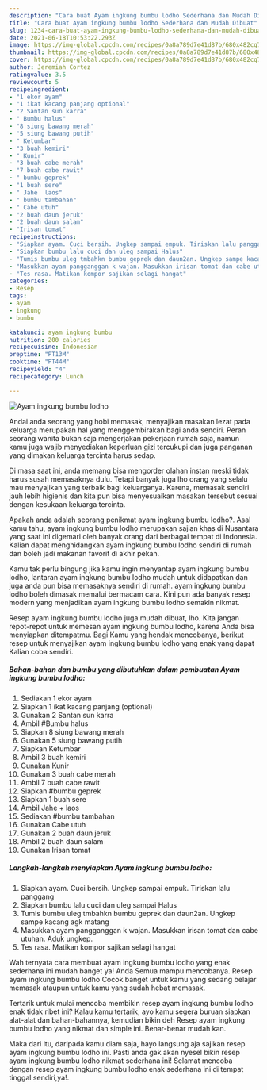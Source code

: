 ```yaml
---
description: "Cara buat Ayam ingkung bumbu lodho Sederhana dan Mudah Dibuat"
title: "Cara buat Ayam ingkung bumbu lodho Sederhana dan Mudah Dibuat"
slug: 1234-cara-buat-ayam-ingkung-bumbu-lodho-sederhana-dan-mudah-dibuat
date: 2021-06-18T10:53:22.293Z
image: https://img-global.cpcdn.com/recipes/0a8a789d7e41d87b/680x482cq70/ayam-ingkung-bumbu-lodho-foto-resep-utama.jpg
thumbnail: https://img-global.cpcdn.com/recipes/0a8a789d7e41d87b/680x482cq70/ayam-ingkung-bumbu-lodho-foto-resep-utama.jpg
cover: https://img-global.cpcdn.com/recipes/0a8a789d7e41d87b/680x482cq70/ayam-ingkung-bumbu-lodho-foto-resep-utama.jpg
author: Jeremiah Cortez
ratingvalue: 3.5
reviewcount: 5
recipeingredient:
- "1 ekor ayam"
- "1 ikat kacang panjang optional"
- "2 Santan sun karra"
- " Bumbu halus"
- "8 siung bawang merah"
- "5 siung bawang putih"
- " Ketumbar"
- "3 buah kemiri"
- " Kunir"
- "3 buah cabe merah"
- "7 buah cabe rawit"
- " bumbu geprek"
- "1 buah sere"
- " Jahe  laos"
- " bumbu tambahan"
- " Cabe utuh"
- "2 buah daun jeruk"
- "2 buah daun salam"
- "Irisan tomat"
recipeinstructions:
- "Siapkan ayam. Cuci bersih. Ungkep sampai empuk. Tiriskan lalu panggang"
- "Siapkan bumbu lalu cuci dan uleg sampai Halus"
- "Tumis bumbu uleg tmbahkn bumbu geprek dan daun2an. Ungkep sampe kacang agk matang"
- "Masukkan ayam pangganggan k wajan. Masukkan irisan tomat dan cabe utuhan. Aduk ungkep."
- "Tes rasa. Matikan kompor sajikan selagi hangat"
categories:
- Resep
tags:
- ayam
- ingkung
- bumbu

katakunci: ayam ingkung bumbu 
nutrition: 200 calories
recipecuisine: Indonesian
preptime: "PT13M"
cooktime: "PT44M"
recipeyield: "4"
recipecategory: Lunch

---
```



![Ayam ingkung bumbu lodho](https://img-global.cpcdn.com/recipes/0a8a789d7e41d87b/680x482cq70/ayam-ingkung-bumbu-lodho-foto-resep-utama.jpg)

Andai anda seorang yang hobi memasak, menyajikan masakan lezat pada keluarga merupakan hal yang menggembirakan bagi anda sendiri. Peran seorang  wanita bukan saja mengerjakan pekerjaan rumah saja, namun kamu juga wajib menyediakan keperluan gizi tercukupi dan juga panganan yang dimakan keluarga tercinta harus sedap.

Di masa  saat ini, anda memang bisa mengorder olahan instan meski tidak harus susah memasaknya dulu. Tetapi banyak juga lho orang yang selalu mau menyajikan yang terbaik bagi keluarganya. Karena, memasak sendiri jauh lebih higienis dan kita pun bisa menyesuaikan masakan tersebut sesuai dengan kesukaan keluarga tercinta. 



Apakah anda adalah seorang penikmat ayam ingkung bumbu lodho?. Asal kamu tahu, ayam ingkung bumbu lodho merupakan sajian khas di Nusantara yang saat ini digemari oleh banyak orang dari berbagai tempat di Indonesia. Kalian dapat menghidangkan ayam ingkung bumbu lodho sendiri di rumah dan boleh jadi makanan favorit di akhir pekan.

Kamu tak perlu bingung jika kamu ingin menyantap ayam ingkung bumbu lodho, lantaran ayam ingkung bumbu lodho mudah untuk didapatkan dan juga anda pun bisa memasaknya sendiri di rumah. ayam ingkung bumbu lodho boleh dimasak memalui bermacam cara. Kini pun ada banyak resep modern yang menjadikan ayam ingkung bumbu lodho semakin nikmat.

Resep ayam ingkung bumbu lodho juga mudah dibuat, lho. Kita jangan repot-repot untuk memesan ayam ingkung bumbu lodho, karena Anda bisa menyiapkan ditempatmu. Bagi Kamu yang hendak mencobanya, berikut resep untuk menyajikan ayam ingkung bumbu lodho yang enak yang dapat Kalian coba sendiri.

<!--inarticleads1-->

##### Bahan-bahan dan bumbu yang dibutuhkan dalam pembuatan Ayam ingkung bumbu lodho:

1. Sediakan 1 ekor ayam
1. Siapkan 1 ikat kacang panjang (optional)
1. Gunakan 2 Santan sun karra
1. Ambil  #Bumbu halus
1. Siapkan 8 siung bawang merah
1. Gunakan 5 siung bawang putih
1. Siapkan  Ketumbar
1. Ambil 3 buah kemiri
1. Gunakan  Kunir
1. Gunakan 3 buah cabe merah
1. Ambil 7 buah cabe rawit
1. Siapkan  #bumbu geprek
1. Siapkan 1 buah sere
1. Ambil  Jahe + laos
1. Sediakan  #bumbu tambahan
1. Gunakan  Cabe utuh
1. Gunakan 2 buah daun jeruk
1. Ambil 2 buah daun salam
1. Gunakan Irisan tomat




<!--inarticleads2-->

##### Langkah-langkah menyiapkan Ayam ingkung bumbu lodho:

1. Siapkan ayam. Cuci bersih. Ungkep sampai empuk. Tiriskan lalu panggang
1. Siapkan bumbu lalu cuci dan uleg sampai Halus
1. Tumis bumbu uleg tmbahkn bumbu geprek dan daun2an. Ungkep sampe kacang agk matang
1. Masukkan ayam pangganggan k wajan. Masukkan irisan tomat dan cabe utuhan. Aduk ungkep.
1. Tes rasa. Matikan kompor sajikan selagi hangat




Wah ternyata cara membuat ayam ingkung bumbu lodho yang enak sederhana ini mudah banget ya! Anda Semua mampu mencobanya. Resep ayam ingkung bumbu lodho Cocok banget untuk kamu yang sedang belajar memasak ataupun untuk kamu yang sudah hebat memasak.

Tertarik untuk mulai mencoba membikin resep ayam ingkung bumbu lodho enak tidak ribet ini? Kalau kamu tertarik, ayo kamu segera buruan siapkan alat-alat dan bahan-bahannya, kemudian bikin deh Resep ayam ingkung bumbu lodho yang nikmat dan simple ini. Benar-benar mudah kan. 

Maka dari itu, daripada kamu diam saja, hayo langsung aja sajikan resep ayam ingkung bumbu lodho ini. Pasti anda gak akan nyesel bikin resep ayam ingkung bumbu lodho nikmat sederhana ini! Selamat mencoba dengan resep ayam ingkung bumbu lodho enak sederhana ini di tempat tinggal sendiri,ya!.

